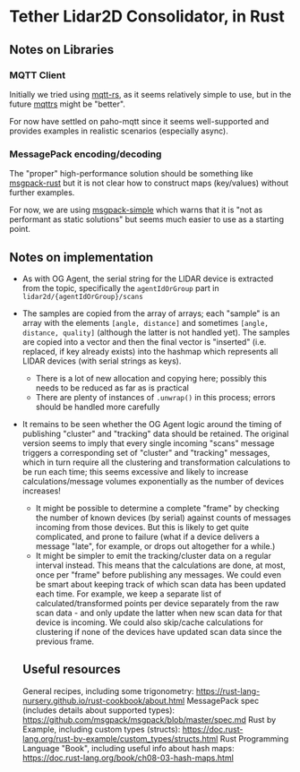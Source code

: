 # Tether Lidar2D Consolidator, in Rust

## Notes on Libraries

### MQTT Client
Initially we tried using [mqtt-rs](https://github.com/zonyitoo/mqtt-rs), as it seems relatively simple to use, but in the future [mqttrs](https://github.com/00imvj00/mqttrs) might be "better".

For now have settled on paho-mqtt since it seems well-supported and provides examples in realistic scenarios (especially async).

### MessagePack encoding/decoding
The "proper" high-performance solution should be something like [msgpack-rust](https://github.com/3Hren/msgpack-rust) but it is not clear how to construct maps (key/values) without further examples.

For now, we are using [msgpack-simple](https://crates.io/crates/msgpack_simple) which warns that it is "not as performant as static solutions" but seems much easier to use as a starting point.

## Notes on implementation
- As with OG Agent, the serial string for the LIDAR device is extracted from the topic, specifically the `agentIdOrGroup` part in `lidar2d/{agentIdOrGroup}/scans`
- The samples are copied from the array of arrays; each "sample" is an array with the elements `[angle, distance]` and sometimes `[angle, distance, quality]` (although the latter is not handled yet). The samples are copied into a vector and then the final vector is "inserted" (i.e. replaced, if key already exists) into the hashmap which represents all LIDAR devices (with serial strings as keys). 
  - There is a lot of new allocation and copying here; possibly this needs to be reduced as far as is practical
  - There are plenty of instances of `.unwrap()` in this process; errors should be handled more carefully
- It remains to be seen whether the OG Agent logic around the timing of publishing "cluster" and "tracking" data should be retained. The original version seems to imply that every single incoming "scans" message triggers a corresponding set of "cluster" and "tracking" messages, which in turn require all the clustering and transformation calculations to be run each time; this seems excessive and likely to increase calculations/message volumes exponentially as the number of devices increases!
  - It might be possible to determine a complete "frame" by checking the number of known devices (by serial) against counts of messages incoming from those devices. But this is likely to get quite complicated, and prone to failure (what if a device delivers a message "late", for example, or drops out altogether for a while.)
  - It might be simpler to emit the tracking/cluster data on a regular interval instead. This means that the calculations are done, at most, once per "frame" before publishing any messages. We could even be smart about keeping track of which scan data has been updated each time. For example, we keep a separate list of calculated/transformed points per device separately from the raw scan data - and only update the latter when new scan data for that device is incoming. We could also skip/cache calculations for clustering if none of the devices have updated scan data since the previous frame.

  ## Useful resources
  General recipes, including some trigonometry: https://rust-lang-nursery.github.io/rust-cookbook/about.html
  MessagePack spec (includes details about supported types): https://github.com/msgpack/msgpack/blob/master/spec.md
  Rust by Example, including custom types (structs): https://doc.rust-lang.org/rust-by-example/custom_types/structs.html
  Rust Programming Language "Book", including useful info about hash maps: https://doc.rust-lang.org/book/ch08-03-hash-maps.html
  